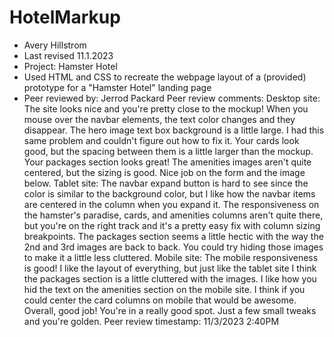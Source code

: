 # HotelMarkup
+ Avery Hillstrom
+ Last revised 11.1.2023
+ Project: Hamster Hotel
+ Used HTML and CSS to recreate the webpage layout of a (provided) prototype for a "Hamster Hotel" landing page
+ Peer reviewed by: Jerrod Packard
Peer review comments: 
Desktop site: The site looks nice and you're pretty close to the mockup! When you mouse over the navbar elements, the text color changes and they disappear. The hero image text box background is a little large. I had this same problem and couldn't figure out how to fix it. Your cards look good, but the spacing between them is a little larger than the mockup. Your packages section looks great! The amenities images aren't quite centered, but the sizing is good. Nice job on the form and the image below.
Tablet site: The navbar expand button is hard to see since the color is similar to the background color, but I like how the navbar items are centered in the column when you expand it. The responsiveness on the hamster's paradise, cards, and amenities columns aren't quite there, but you're on the right track and it's a pretty easy fix with column sizing breakpoints. The packages section seems a little hectic with the way the 2nd and 3rd images are back to back. You could try hiding those images to make it a little less cluttered. 
Mobile site: The mobile responsiveness is good! I like the layout of everything, but just like the tablet site I think the packages section is a little cluttered with the images. I like how you hid the text on the amenities section on the mobile site. I think if you could center the card columns on mobile that would be awesome.
Overall, good job! You're in a really good spot. Just a few small tweaks and you're golden.
Peer review timestamp: 11/3/2023 2:40PM